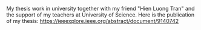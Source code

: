 My thesis work in university together with my friend "Hien Luong Tran" and the support of my teachers at University of Science. Here is the publication of my thesis: https://ieeexplore.ieee.org/abstract/document/9140742
